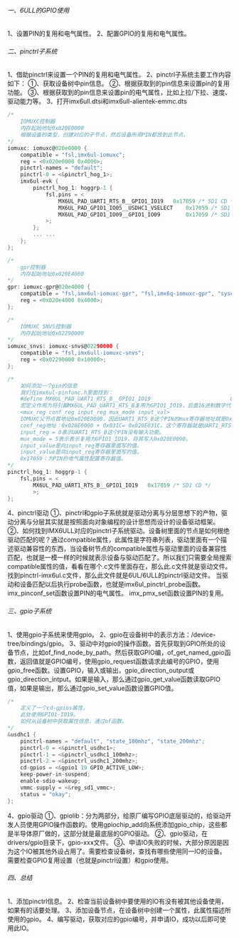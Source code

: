 ###### 一、6ULL的GPIO使用

1、设置PIN的复用和电气属性。
2、配置GPIO的复用和电气属性。

###### 二、pinctrl子系统

1、借助pinctrl来设置一个PIN的复用和电气属性。
2、pinctrl子系统主要工作内容如下：
	①、获取设备树中pin信息。
	②、根据获取到的pin信息来设置pin的复用功能。
	③、根据获取到的pin信息来设置pin的电气属性，比如上拉/下拉、速度、驱动能力等。
3、打开imx6ull.dtsi和imx6ull-alientek-emmc.dts

```c
/*
	IOMUXC控制器
	内存起始地址0x020E0000
	根据设备的类型，创建对应的子节点，然后设备所用PIN都放到此节点。
*/
iomuxc: iomuxc@020e0000 {
    compatible = "fsl,imx6ul-iomuxc";
    reg = <0x020e0000 0x4000>;
    pinctrl-names = "default";
	pinctrl-0 = <&pinctrl_hog_1>;
	imx6ul-evk {
		pinctrl_hog_1: hoggrp-1 {
			fsl,pins = <
				MX6UL_PAD_UART1_RTS_B__GPIO1_IO19	0x17059 /* SD1 CD */
				MX6UL_PAD_GPIO1_IO05__USDHC1_VSELECT	0x17059 /* SD1 VSELECT */
				MX6UL_PAD_GPIO1_IO09__GPIO1_IO09        0x17059 /* SD1 RESET */
			>;
		};
        ...	...
    };
};

/*
	gpr控制器
	内存起始地址0x020E4000
*/
gpr: iomuxc-gpr@020e4000 {
    compatible = "fsl,imx6ul-iomuxc-gpr", "fsl,imx6q-iomuxc-gpr", "syscon";
    reg = <0x020e4000 0x4000>;
};

/*
	IOMUXC SNVS控制器
	内存起始地址0x02290000
*/
iomuxc_snvs: iomuxc-snvs@02290000 {
    compatible = "fsl,imx6ull-iomuxc-snvs";
    reg = <0x02290000 0x10000>;
};

/*
	如何添加一个pin的信息
	我们在imx6ul-pinfunc.h里面找到：
	#define MX6UL_PAD_UART1_RTS_B__GPIO1_IO19                         0x0090 0x031C 0x0000 0x5 0x0
	宏定义作用为将引脚MX6UL_PAD_UART1_RTS_B复用为GPIO1_IO19，后面16进制数字代表的含义如下：
	<mux_reg conf_reg input_reg mux_mode input_val>
	IOMUXC父节点首地址0x020E0000，因此UART1_RTS_B这个PIN的mux寄存器地址就是0x020E0000 + 0x0090 = 0x020E0090。
	conf_reg地址：0x020E0000 + 0x031C= 0x020E031C。这个寄存器就是UART1_RTS_B的电气属性配置寄存器。
	input_reg = 0表示UART1_RTS_B这个PIN没有输入功能。
	mux_mode = 5表示表示复用为GPIO1_IO19，将其写入0x020E0090。
	input_value是向input_reg寄存器里面写的值。
	input_value是向input_reg寄存器里面写的值。
	0x17059：为PIN的电气属性配置寄存器值。
*/
pinctrl_hog_1: hoggrp-1 {
    fsl,pins = <
        MX6UL_PAD_UART1_RTS_B__GPIO1_IO19	0x17059 /* SD1 CD */
        >;
};
```

4、pinctrl驱动
①、pinctrl和gpio子系统就是驱动分离与分层思想下的产物，驱动分离与分层其实就是按照面向对象编程的设计思想而设计的设备驱动框架。
②、如何找到IMX6ULL对应的pinctrl子系统驱动。设备树里面的节点是如何根绝驱动匹配的呢？通过compatible属性，此属性是字符串列表，驱动里面有一个描述驱动兼容性的东西，当设备树节点的compatible属性与驱动里面的设备兼容性匹配，也就是一模一样的时候就表示设备与驱动匹配了。所以我们只需要全局搜索compatible属性的值，看看在哪个.c文件里面存在，那么此.c文件就是驱动文件。找到pinctrl-imx6ul.c文件，那么此文件就是6UL/6ULL的pinctrl驱动文件。
当驱动和设备匹配以后执行probe函数，也就是imx6ul_pinctrl_probe函数。
imx_pinconf_set函数设置PIN的电气属性。
imx_pmx_set函数设置PIN的复用。

###### 三、gpio子系统

1、使用gpio子系统来使用gpio。
2、gpio在设备树中的表示方法：/device-tree/bindings/gpio。
3、驱动中对gpio的操作函数。首先获取到GPIO所处的设备节点，比如of_find_node_by_path。然后获取GPIO编，of_get_named_gpio函数，返回值就是GPIO编号，使用gpio_request函数请求此编号的GPIO，使用gpio_free函数。设置GPIO，输入或输出，gpio_direction_output或gpio_direction_intput。如果是输入，那么通过gpio_get_value函数读取GPIO值，如果是输出，那么通过gpio_set_value函数设置GPIO值。

```c
/*
	定义了一个cd-gpios属性。
	此处使用GPIO1-IO19。
	如何从设备树中获取属性信息，通过of函数。
*/
&usdhc1 {
	pinctrl-names = "default", "state_100mhz", "state_200mhz";
	pinctrl-0 = <&pinctrl_usdhc1>;
	pinctrl-1 = <&pinctrl_usdhc1_100mhz>;
	pinctrl-2 = <&pinctrl_usdhc1_200mhz>;
	cd-gpios = <&gpio1 19 GPIO_ACTIVE_LOW>;
	keep-power-in-suspend;
	enable-sdio-wakeup;
	vmmc-supply = <&reg_sd1_vmmc>;
	status = "okay";
};
```

4、gpio驱动
①、gpiolib：分为两部分，给原厂编写GPIO底层驱动的，给驱动开发人员使用GPIO操作函数的。使用gpiochip_add向系统添加gpio_chip，这些都是半导体原厂做的，这部分就是最底层的GPIO驱动。
②、gpio驱动，在drivers/gpio目录下，gpio-xxx文件。
③、申请IO失败的时候，大部分原因是因为这个IO被其他外设占用了。需要检查设备树，查找有哪些使用同一IO的设备。需要检查GPIO复用设置（也就是pinctrl设置）和gpio使用。

###### 四、总结

1、添加pinctrl信息。
2、检查当前设备树中要使用的IO有没有被其他设备使用，如果有的话要处理。
3、添加设备节点，在设备树中创建一个属性，此属性描述所使用的gpio。
4、编写驱动，获取对应的gpio编号，并申请IO，成功以后即可使用此IO。